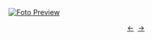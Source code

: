 [![Foto Preview](preview/n283.avif)](https://20essentials.github.io/project-000-283)

<div align="center" style="display: flex; justify-content: center;">
  <a  href="https://github.com/20essentials/project-000-282" target="_blank">&#8592;</a>
  &nbsp;&nbsp;
  <a  href="https://github.com/20essentials/project-000-284" target="_blank">&#8594;</a>
</div>

